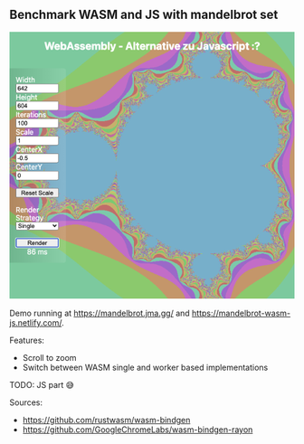 ## Benchmark WASM and JS with mandelbrot set

![Mandelbrot](./mandelbrot.png)

Demo running at https://mandelbrot.jma.gg/ and https://mandelbrot-wasm-js.netlify.com/.

Features:

- Scroll to zoom
- Switch between WASM single and worker based implementations

TODO: JS part 😅

Sources:

- https://github.com/rustwasm/wasm-bindgen
- https://github.com/GoogleChromeLabs/wasm-bindgen-rayon
